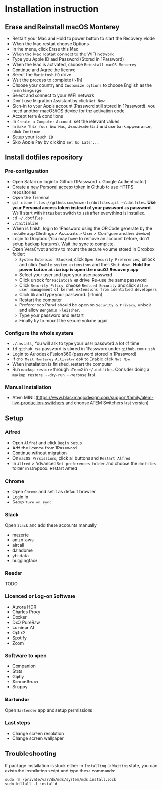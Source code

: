 # Installation instruction

## Erase and Reinstall macOS Monterey

- Restart your Mac and Hold to power button to start the Recovery Mode
- When the Mac restart choose Options
- In the menu, click Erase this Mac
- When the Mac restart connect to the WIFI network
- Type you Apple ID and Password (Stored in 1Password)
- When the Mac is activated, choose `Reinstall macOS Monterey`
- Continue and Agree the licence
- Select the `Macintosh HD` drive
- Wait the process to complete (~1h)
- Choose your country and `Customize options` to choose English as the main language
- Select and connect to your WIFI network
- Don't use Migration Assistant by click `Not Now`
- Sign-in to your Apple account (Password still stored in 1Password), you need another macOS/iOS device for the activation code
- Accept term & conditions
- In `Create a Computer Account`, set the relevant values
- In `Make This Your New Mac`, deactivate `Siri` and use `Dark` appearance, click `Continue`
- Setup your `Touch ID`
- Skip Apple Pay by clicking `Set Up Later...`

## Install dotfiles repository

### Pre-configuration

- Open Safari on login to Github (1Password + Google Authenticator)
- Create a [new Personal access token](https://github.com/settings/tokens) in Github to use HTTPS repositories
- Open the Terminal
- `git clone https://github.com/mazerte/dotfiles.git ~/.dotfiles`. **Use your Personal access token instead of your password as password**. We'll start with `https` but switch to `ssh` after everything is installed.
- `cd ~/.dotfiles`
- `./initialize`
- When is finish, login to 1Password using the OR Code generate by the mobile app (Settings > Accounts > User > Configure another device)
- Login to Dropbox (You may have to remove an account before, don't setup backup features). Wait the sync to complete.
- Open VeraCrypt and try to mount the secure volume stored in Dropbox folder:
  - `System Extension Blocked`, click `Open Security Preferences`, unlock and click `Enable system extensions` and then `Shut down`. **Hold the power button at startup to open the macOS Recovery app**
  - Select your user and type your user password
  - Click unlock for `Macintosh HD` drive. Re-use the same password
  - Click `Security Policy`, choose `Reduced Security` and click `Allow user management of kernel extensions from identified developers`
  - Click `Ok` and type your password. (~1min)
  - Restart the computer
  - Preferences Panel should be open on `Security & Privacy`, unlock and allow `Bengamin Fleischer`.
  - Type your password and restart
  - Finally try to mount the secure volume again

### Configure the whole system

- `./install`, You will ask to type your user password a lot of time
- `id_github_rsa` password is stored in 1Password under `github.com` > `ssh`
- Login to Autodesk Fusion360 (password stored in 1Password)
- If `GPG Mail Monterey Activator` ask to Enable click `Not Now`
- When installation is finished, restart the computer
- Run `mackup restore` through `iTerm2` in `~/.dotfiles`. Consider doing a `mackup restore --dry-run --verbose` first.

### Manual installation

- Atem MINI: (https://www.blackmagicdesign.com/support/family/atem-live-production-switchers and choose ATEM Switchers last version)

## Setup

### Alfred

- Open `Alfred` and click `Begin Setup`
- Add the licence from 1Password
- Continue without migration
- On `macOS Persissions`, click all buttons and `Restart Alfred`
- In `Alfred` > Advanced `Set preferences folder` and choose the `dotfiles` folder in Dropbox. Restart Alfred

### Chrome

- Open `Chrome` and set it as default browser
- Login in
- Setup `Turn on Sync`

### Slack

Open `Slack` and add these accounts manually

- mazerte
- amzn-aws
- aircall
- datadome
- ybcdata
- huggingface

### Reeder

TODO

### Licenced or Log-on Software

- Aurora HDR
- Charles Proxy
- Docker
- DxO PureRaw
- Luminar AI
- Optix2
- Spotify
- Zoom

### Software to open

- Companion
- Stats
- Giphy
- ScreenBrush
- Snappy

### Bartender

Open `Bartender` app and setup permissions

### Last steps

- Change screen resolution
- Change screen wallpaper

## Troubleshooting

If package installation is stuck either in `Installing` or `Waiting` state, you can exists the installation script and type these commands:

```
sudo rm /private/var/db/mds/system/mds.install.lock
sudo killall -1 installd
```
